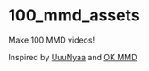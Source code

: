 # 100_mmd_assets

Make 100 MMD videos!

Inspired by [UuuNyaa](https://github.com/UuuNyaa/blender_mmd_assets) and [OK MMD](https://www.youtube.com/watch?v=vaJf3zX1hjY&list=PL0U0cjSvBpaoTdaQMM8VyLq2CbY1yR8hw&index=1&ab_channel=OKMMD)

